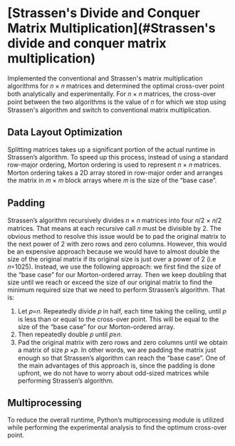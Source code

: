 [Strassen's Divide and Conquer Matrix Multiplication](#Strassen's divide and conquer matrix multiplication)
===========================

Implemented the conventional and Strassen's matrix multiplication algorithms for 𝑛 × 𝑛 matrices and determined the optimal cross-over point both analytically and experimentally. For 𝑛 × 𝑛 matrices, the cross-over point between the two algorithms is the value of 𝑛 for which we stop using Strassen's algorithm and switch to conventional matrix multiplication.

## **Data Layout Optimization**

Splitting matrices takes up a significant portion of the actual runtime in Strassen’s algorithm. To speed up this process, instead of using a standard row-major ordering, Morton ordering is used to represent 𝑛 × 𝑛 matrices. Morton ordering takes a 2D array stored in row-major order and arranges the matrix in 𝑚 × 𝑚 block arrays where 𝑚 is the size of the “base case”.

## **Padding**

Strassen’s algorithm recursively divides 𝑛 × 𝑛 matrices into four 𝑛/2 × 𝑛/2 matrices. That means at each recursive call 𝑛 must be divisible by 2. The obvious method to resolve this issue would be to pad the original matrix to the next power of 2 with zero rows and zero columns. However, this would be an expensive approach because we would have to almost double the size of the original matrix if its original size is just over a power of 2 (i.e 𝑛=1025).
Instead, we use the following approach: we first find the size of the “base case” for our Morton-ordered array. Then we keep doubling that size until we reach or exceed the size of our original matrix to find the minimum required size that we need to perform Strassen’s algorithm. That is:
1. Let 𝑝=𝑛. Repeatedly divide 𝑝 in half, each time taking the ceiling, until 𝑝 is less than or equal to the cross-over point. This will be equal to the size of the “base case” for our Morton-ordered array.
2. Then repeatedly double 𝑝 until 𝑝≥𝑛.
3. Pad the original matrix with zero rows and zero columns until we obtain a matrix of size 𝑝 ×𝑝.
In other words, we are padding the matrix just enough so that Strassen’s algorithm can reach the “base case”. One of the main advantages of this approach is, since the padding is done upfront, we do not have to worry about odd-sized matrices while performing Strassen’s algorithm.

## **Multiprocessing**

To reduce the overall runtime, Python’s multiprocessing module is utilized while performing the experimental analysis to find the optimum cross-over point.